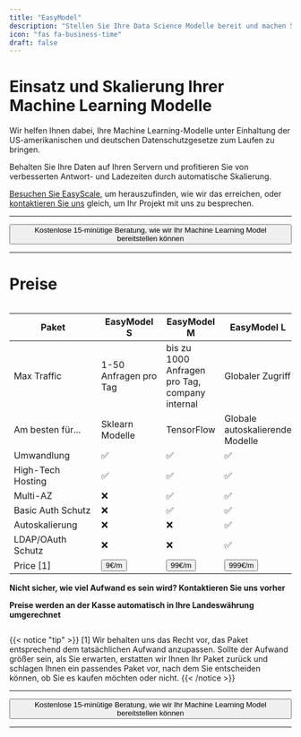 ```yaml
---
title: "EasyModel"
description: "Stellen Sie Ihre Data Science Modelle bereit und machen Sie sie schneller"
icon: "fas fa-business-time"
draft: false
---
```




<!-- <center>
    <video controls width="60%" poster="videos/EasyScale/EasyScale-thumbnail.png">
        <source src="videos/EasyScale/EasyScale.webm"
                type="video/webm">
        <source src="videos/EasyScale/EasyScale.mp4"
                type="video/mp4">
        Use a newer browser to see this video.
    </video>
</center> -->

# Einsatz und Skalierung Ihrer Machine Learning Modelle

Wir helfen Ihnen dabei, Ihre Machine Learning-Modelle unter Einhaltung der US-amerikanischen und deutschen Datenschutzgesetze zum Laufen zu bringen. 

Behalten Sie Ihre Daten auf Ihren Servern und profitieren Sie von verbesserten Antwort- und Ladezeiten durch automatische Skalierung. 

[Besuchen Sie EasyScale](/de/services/easyscale/), um herauszufinden, wie wir das erreichen, oder [kontaktieren Sie uns](https://shop.easycloudhost.de/contact/) gleich, um Ihr Projekt mit uns zu besprechen.

<hr>
<center>
    <a href="https://shop.easycloudhost.de/contact/" target="_blank"><button type="link" class="input-group-text btn btn-primary rounded">Kostenlose 15-minütige Beratung, wie wir Ihr Machine Learning Model bereitstellen können</button></a>
</center>
<hr>

# Preise

<div style="overflow-x:auto;">

| <div style="min-width:140px">Paket</div> | <div style="min-width:100px">EasyModel S</div> | EasyModel M | EasyModel L | 
| --- | --- | --- | --- |
| Max Traffic | 1-50 Anfragen pro Tag | bis zu 1000 Anfragen pro Tag, company internal | Globaler Zugriff |
| Am besten für... | Sklearn Modelle | TensorFlow | Globale autoskalierende Modelle |
| Umwandlung | &#x2705; | &#x2705; | &#x2705; | 
| High-Tech Hosting | &#x2705; | &#x2705; | &#x2705; |
| Multi-AZ | &#x274C; | &#x2705; | &#x2705; |
| Basic Auth Schutz | &#x274C; | &#x2705; | &#x2705; |
| Autoskalierung | &#x274C; | &#x274C; | &#x2705; |
| LDAP/OAuth Schutz | &#x274C; | &#x274C; | &#x2705; |
| Price [1] | <a href="https://shop.easycloudhost.de/product/easymodel-scalable-ml-models-in-the-cloud/?attribute_size=S" target="_blank"><button type="link" class="input-group-text btn btn-primary rounded">9€/m</button></a> | <a href="https://shop.easycloudhost.de/product/easymodel-scalable-ml-models-in-the-cloud/?attribute_size=M" target="_blank"><button type="link" class="input-group-text btn btn-primary rounded">99€/m</button></a> | <a href="https://shop.easycloudhost.de/product/easymodel-scalable-ml-models-in-the-cloud/?attribute_size=L" target="_blank"><button type="link" class="input-group-text btn btn-primary rounded">999€/m</button></a> | 

**Nicht sicher, wie viel Aufwand es sein wird? Kontaktieren Sie uns vorher**

**Preise werden an der Kasse automatisch in Ihre Landeswährung umgerechnet**
</div>

{{< notice "tip" >}}
  [1] Wir behalten uns das Recht vor, das Paket entsprechend dem tatsächlichen Aufwand anzupassen. Sollte der Aufwand größer sein, als Sie erwarten, erstatten wir Ihnen Ihr Paket zurück und schlagen Ihnen ein passendes Paket vor, nach dem Sie entscheiden können, ob Sie es kaufen möchten oder nicht.
{{< /notice >}}

<hr>
<center>
    <a href="https://shop.easycloudhost.de/contact/" target="_blank"><button type="link" class="input-group-text btn btn-primary rounded">Kostenlose 15-minütige Beratung, wie wir Ihr Machine Learning Model bereitstellen können</button></a>
</center>
<hr>